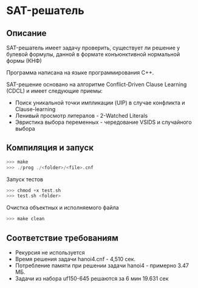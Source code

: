 # SAT-решатель

## Описание
SAT-решатель имеет задачу проверить, существует ли решение у булевой формулы, данной в формате конъюнктивной нормальной формы (КНФ)

Программа написана на языке программирования C++.

SAT-решение основано на алгоритме Сonflict-Driven Сlause Learning (CDCL) и имеет следующие приемы:
* Поиск уникальной точки импликации (UIP) в случае конфликта и Clause-learning
* Ленивый просмотр литералов - 2-Watched Literals
* Эвристика выбора переменных - чередование VSIDS и случайного выбора

## Компиляция и запуск

```C
>>> make
>>> ./prog ./<folder>/<file>.cnf
```
Запуск тестов

```C
>>> chmod +x test.sh
>>> test.sh <folder>
```

Очистка объектных и исполняемого файла

```C
>>> make clean
```

## Соответствие требованиям
* Рекурсия не используется
* Время решения задачи hanoi4.cnf - 4,510 сек.
* Потребление памяти при решении задачи hanoi4 - примерно 3.47 МБ.
* Задачи из набора uf150-645 решаются за 6 мин 19.631 сек


